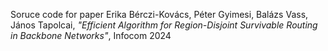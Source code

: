 Soruce code for paper Erika Bérczi-Kovács, Péter Gyimesi, Balázs Vass, János Tapolcai, *"Efficient Algorithm for Region-Disjoint Survivable Routing in Backbone Networks"*, Infocom 2024
